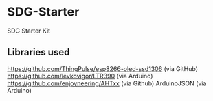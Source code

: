 # SDG-Starter
SDG Starter Kit

## Libraries used
https://github.com/ThingPulse/esp8266-oled-ssd1306 (via GitHub)
https://github.com/levkovigor/LTR390 (via Arduino)
https://github.com/enjoyneering/AHTxx (via Github)
ArduinoJSON (via Arduino)

